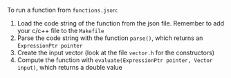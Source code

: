 To run a function from `functions.json`:
1. Load the code string of the function from the json file. Remember to add your c/c++ file to the `Makefile`
2. Parse the code string with the function `parse()`, which returns an `ExpressionPtr pointer`
3. Create the input vector (look at the file `vector.h` for the constructors)
4. Compute the function with `evaluate(ExpressionPtr pointer, Vector input)`, which returns a double value
